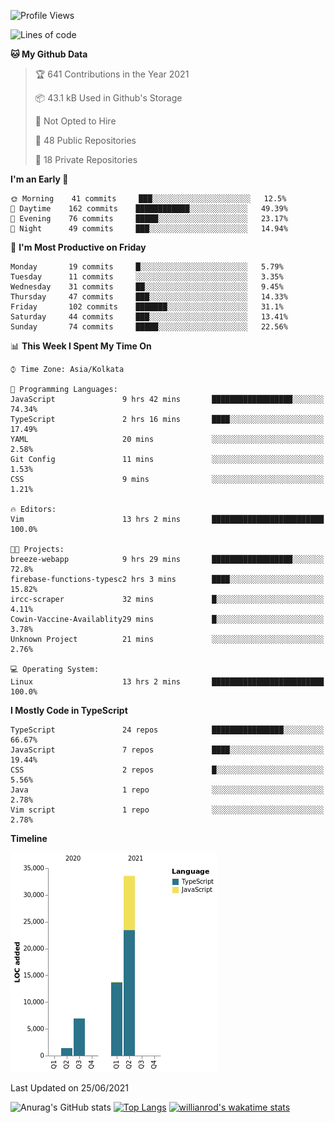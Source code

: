 <!--START_SECTION:waka-->
![Profile Views](http://img.shields.io/badge/Profile%20Views-0-blue)

![Lines of code](https://img.shields.io/badge/From%20Hello%20World%20I%27ve%20Written-55684%20lines%20of%20code-blue)

**🐱 My Github Data** 

> 🏆 641 Contributions in the Year 2021
 > 
> 📦 43.1 kB Used in Github's Storage 
 > 
> 🚫 Not Opted to Hire
 > 
> 📜 48 Public Repositories 
 > 
> 🔑 18 Private Repositories  
 > 
**I'm an Early 🐤** 

```text
🌞 Morning    41 commits     ███░░░░░░░░░░░░░░░░░░░░░░   12.5% 
🌆 Daytime    162 commits    ████████████░░░░░░░░░░░░░   49.39% 
🌃 Evening    76 commits     █████░░░░░░░░░░░░░░░░░░░░   23.17% 
🌙 Night      49 commits     ███░░░░░░░░░░░░░░░░░░░░░░   14.94%

```
📅 **I'm Most Productive on Friday** 

```text
Monday       19 commits     █░░░░░░░░░░░░░░░░░░░░░░░░   5.79% 
Tuesday      11 commits     ░░░░░░░░░░░░░░░░░░░░░░░░░   3.35% 
Wednesday    31 commits     ██░░░░░░░░░░░░░░░░░░░░░░░   9.45% 
Thursday     47 commits     ███░░░░░░░░░░░░░░░░░░░░░░   14.33% 
Friday       102 commits    ███████░░░░░░░░░░░░░░░░░░   31.1% 
Saturday     44 commits     ███░░░░░░░░░░░░░░░░░░░░░░   13.41% 
Sunday       74 commits     █████░░░░░░░░░░░░░░░░░░░░   22.56%

```


📊 **This Week I Spent My Time On** 

```text
⌚︎ Time Zone: Asia/Kolkata

💬 Programming Languages: 
JavaScript               9 hrs 42 mins       ██████████████████░░░░░░░   74.34% 
TypeScript               2 hrs 16 mins       ████░░░░░░░░░░░░░░░░░░░░░   17.49% 
YAML                     20 mins             ░░░░░░░░░░░░░░░░░░░░░░░░░   2.58% 
Git Config               11 mins             ░░░░░░░░░░░░░░░░░░░░░░░░░   1.53% 
CSS                      9 mins              ░░░░░░░░░░░░░░░░░░░░░░░░░   1.21%

🔥 Editors: 
Vim                      13 hrs 2 mins       █████████████████████████   100.0%

🐱‍💻 Projects: 
breeze-webapp            9 hrs 29 mins       ██████████████████░░░░░░░   72.8% 
firebase-functions-typesc2 hrs 3 mins        ████░░░░░░░░░░░░░░░░░░░░░   15.82% 
ircc-scraper             32 mins             █░░░░░░░░░░░░░░░░░░░░░░░░   4.11% 
Cowin-Vaccine-Availablity29 mins             █░░░░░░░░░░░░░░░░░░░░░░░░   3.78% 
Unknown Project          21 mins             ░░░░░░░░░░░░░░░░░░░░░░░░░   2.76%

💻 Operating System: 
Linux                    13 hrs 2 mins       █████████████████████████   100.0%

```

**I Mostly Code in TypeScript** 

```text
TypeScript               24 repos            ████████████████░░░░░░░░░   66.67% 
JavaScript               7 repos             ████░░░░░░░░░░░░░░░░░░░░░   19.44% 
CSS                      2 repos             █░░░░░░░░░░░░░░░░░░░░░░░░   5.56% 
Java                     1 repo              ░░░░░░░░░░░░░░░░░░░░░░░░░   2.78% 
Vim script               1 repo              ░░░░░░░░░░░░░░░░░░░░░░░░░   2.78%

```


**Timeline**

![Chart not found](https://raw.githubusercontent.com/wise-introvert/wise-introvert/master/charts/bar_graph.png) 


 Last Updated on 25/06/2021
<!--END_SECTION:waka-->
![Anurag's GitHub stats](https://github-readme-stats.vercel.app/api?username=wise-introvert&count_private=true&show_icons=true)
[![Top Langs](https://github-readme-stats.vercel.app/api/top-langs/?username=wise-introvert&langs_count=10)](https://github.com/anuraghazra/github-readme-stats)
[![willianrod's wakatime stats](https://github-readme-stats.vercel.app/api/wakatime?username=wiseintrovert)](https://github.com/anuraghazra/github-readme-stats)
